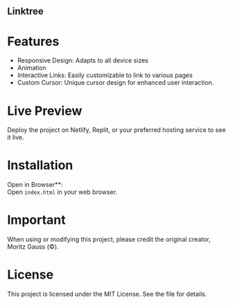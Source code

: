 ## Linktree

# Features

- Responsive Design: Adapts to all device sizes
- Animation
- Interactive Links: Easily customizable to link to various pages
- Custom Cursor: Unique cursor design for enhanced user interaction.

# Live Preview

Deploy the project on Netlify, Replit, or your preferred hosting service to see it live.

# Installation

Open in Browser**:  
   Open `index.html` in your web browser.

# Important

When using or modifying this project, please credit the original creator, Moritz Gauss (©).

# License

This project is licensed under the MIT License. See the file for details.
